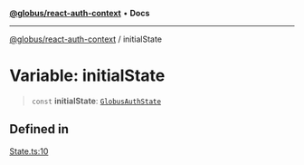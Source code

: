 [**@globus/react-auth-context**](../README.md) • **Docs**

***

[@globus/react-auth-context](../README.md) / initialState

# Variable: initialState

> `const` **initialState**: [`GlobusAuthState`](../type-aliases/GlobusAuthState.md)

## Defined in

[State.ts:10](https://github.com/globus/react-auth-context/blob/8f79b283008ddbbf08560a9d933d93f2184363e6/src/State.ts#L10)
